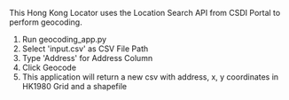 This Hong Kong Locator uses the Location Search API from CSDI Portal to perform geocoding.

1. Run geocoding_app.py
2. Select 'input.csv' as CSV File Path
3. Type 'Address' for Address Column
4. Click Geocode
5. This application will return a new csv with address, x, y coordinates in HK1980 Grid and a shapefile

